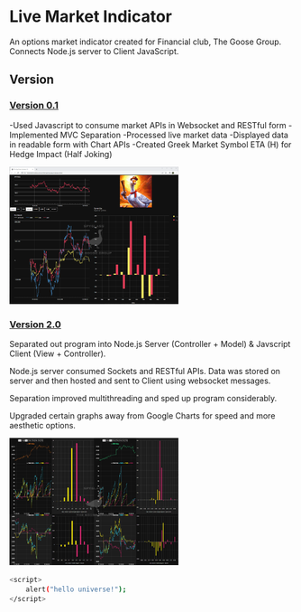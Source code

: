 # Live Market Indicator

An options market indicator created for Financial club, The Goose Group. Connects Node.js server to Client JavaScript.

## Version

### [Version 0.1](https://github.com/MrSchaffner/Code-Summary/tree/master/Market_Indicator_CodeSummary/SpyGlass_v1)

-Used Javascript to consume market APIs in Websocket and RESTful form
-Implemented MVC Separation
-Processed live market data
-Displayed data in readable form with Chart APIs
-Created Greek Market Symbol ETA (H) for Hedge Impact (Half Joking)

<img
  src="https://github.com/MrSchaffner/Code-Summary/blob/master/Images_Display/spyglass_v1.png"
  alt="Spyglass Version 1 Image"
  style="display: inline-block; margin: 0 auto; max-width: 300px">

### [Version 2.0](https://github.com/MrSchaffner/Code-Summary/tree/master/Market_Indicator_CodeSummary/SpyGlass_v2)

Separated out program into 
Node.js Server (Controller + Model) 
& 
Javscript Client (View + Controller).

Node.js server consumed Sockets and RESTful APIs. Data was stored on server and then hosted and sent to Client using websocket messages. 

Separation improved multithreading and sped up program considerably. 

Upgraded certain graphs away from Google Charts for speed and more aesthetic options.

<img
  src="https://github.com/MrSchaffner/Code-Summary/blob/master/Images_Display/spyglass_v2.jpg"
  alt="Spyglass Version 1 Image"
  style="display: inline-block; margin: 0 auto; max-width: 300px">

```bash
<script>
    alert("hello universe!");
</script>
```